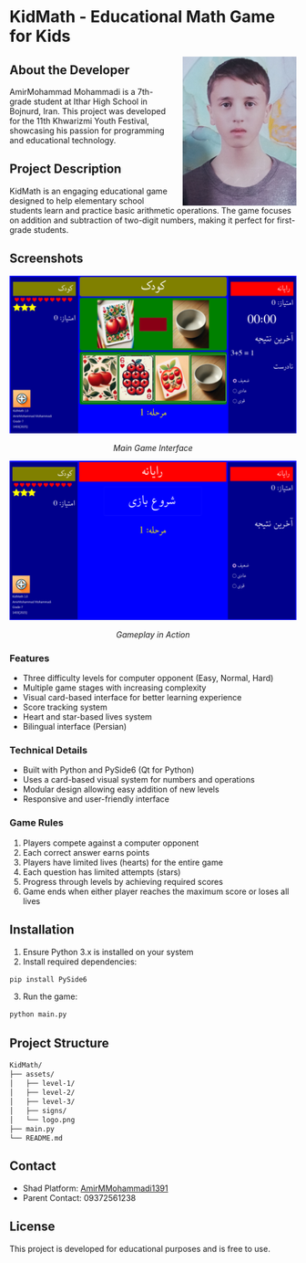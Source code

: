 # KidMath - Educational Math Game for Kids

<div align="right">
  <img src="assets/developer.jpg" alt="AmirMohammad Mohammadi" width="200" style="float: right; margin-left: 20px;">
</div>

## About the Developer
AmirMohammad Mohammadi is a 7th-grade student at Ithar High School in Bojnurd, Iran. This project was developed for the 11th Khwarizmi Youth Festival, showcasing his passion for programming and educational technology.

## Project Description
KidMath is an engaging educational game designed to help elementary school students learn and practice basic arithmetic operations. The game focuses on addition and subtraction of two-digit numbers, making it perfect for first-grade students.

## Screenshots
<div align="center">
  <img src="assets/Screenshot 2025-03-17 214951.png" alt="Game Interface" width="600">
  <p><em>Main Game Interface</em></p>
  
  <img src="assets/Screenshot 2025-03-17 215020.png" alt="Gameplay" width="600">
  <p><em>Gameplay in Action</em></p>
</div>

### Features
- Three difficulty levels for computer opponent (Easy, Normal, Hard)
- Multiple game stages with increasing complexity
- Visual card-based interface for better learning experience
- Score tracking system
- Heart and star-based lives system
- Bilingual interface (Persian)

### Technical Details
- Built with Python and PySide6 (Qt for Python)
- Uses a card-based visual system for numbers and operations
- Modular design allowing easy addition of new levels
- Responsive and user-friendly interface

### Game Rules
1. Players compete against a computer opponent
2. Each correct answer earns points
3. Players have limited lives (hearts) for the entire game
4. Each question has limited attempts (stars)
5. Progress through levels by achieving required scores
6. Game ends when either player reaches the maximum score or loses all lives

## Installation
1. Ensure Python 3.x is installed on your system
2. Install required dependencies:
```bash
pip install PySide6
```
3. Run the game:
```bash
python main.py
```

## Project Structure
```
KidMath/
├── assets/
│   ├── level-1/
│   ├── level-2/
│   ├── level-3/
│   ├── signs/
│   └── logo.png
├── main.py
└── README.md
```

## Contact
- Shad Platform: [AmirMMohammadi1391](https://shad.ir/AmirMMohammadi1391)
- Parent Contact: 09372561238

## License
This project is developed for educational purposes and is free to use. 
